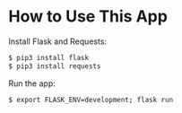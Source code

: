 # How to Use This App

Install Flask and Requests:

```bash
$ pip3 install flask
$ pip3 install requests
```

Run the app:

```bash
$ export FLASK_ENV=development; flask run
```
